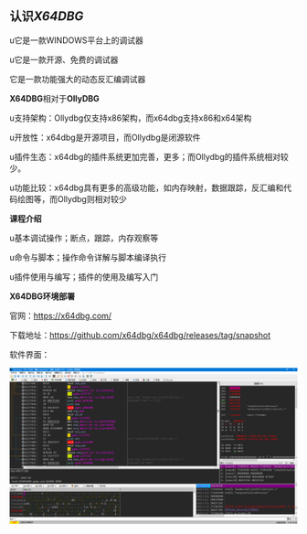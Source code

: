## 认识*X64DBG*

u它是一款WINDOWS平台上的调试器

u它是一款开源、免费的调试器

它是一款功能强大的动态反汇编调试器



**X64DBG**相对于**OllyDBG**

u支持架构：Ollydbg仅支持x86架构，而x64dbg支持x86和x64架构

u开放性：x64dbg是开源项目，而Ollydbg是闭源软件

u插件生态：x64dbg的插件系统更加完善，更多；而Ollydbg的插件系统相对较少。

u功能比较：x64dbg具有更多的高级功能，如内存映射，数据跟踪，反汇编和代码绘图等，而Ollydbg则相对较少





**课程介绍**

u基本调试操作；断点，跟踪，内存观察等

u命令与脚本；操作命令详解与脚本编译执行

u插件使用与编写；插件的使用及编写入门



**X64DBG环境部署**

官网：https://x64dbg.com/

下载地址：https://github.com/x64dbg/x64dbg/releases/tag/snapshot



软件界面：

![image-20250215214915098](./notesimg/image-20250215214915098.png)